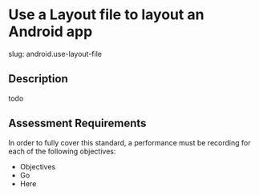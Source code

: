 
# Use a Layout file to layout an Android app

slug: android.use-layout-file

## Description
todo

## Assessment Requirements
In order to fully cover this standard, a performance must be recording for each of the following objectives:

- Objectives
- Go
- Here
